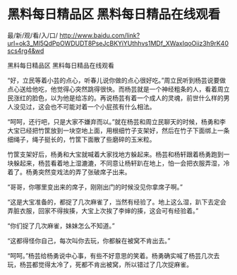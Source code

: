 # 黑料每日精品区 黑料每日精品在线观看

最/新/观/看/入/口/ http://www.baidu.com/link?url=ok3_Ml5QdPpOWDUDT8PseJcBKYiYUthhvs1MDf_XWaxIqoOiiz3h9rK40scs4rg4&wd


黑料每日精品区 黑料每日精品在线观看

“好，立民等着小芸的点心，听春儿说你做的点心很好吃。”周立民听到杨芸说要做点心送给他吃，他觉得心突然跳得很快。而杨芸就是一个神经粗条的人，看着周立民涨红的脸色，以为他是给冻的。再说杨芸有着一个成人的灵魂，前世什么样的男人没见过，这会也不可能对着一个小屁孩有什么相法。

“呵呵，还行吧，只是大家不嫌弃而以。”就在杨芸和周立民聊天的时候，杨勇和李大宝已经把竹筐放到一块空地上面，用根细竹子支架好，然后在竹子下面绑上一条细绳子，绳子挺长的，竹筐下面散了些磨碎的玉米粒。

竹筐支架好后，杨勇和大宝就喊着大家找地方躲起来。杨芸和杨轩跟着杨勇跑到一块躲起来，杨芸看着地上湿漉漉，不同意让杨轩趴在地上，怕一会把衣服弄湿，冷着了。杨勇突然变戏法的弄了张破席子出来。

“哥哥，你哪里变出来的席子，刚刚出门的时候没见你拿席子啊。”

“这是大宝准备的，都捉了几次麻雀了，当然有经验了。地上这么湿，趴下去定会弄脏衣服，回家不得挨揍，大宝上次挨了李婶的揍，这会可有经验着。”

“你们捉了几次麻雀，妹妹怎么不知道。”

“这都得怪你自己，每次叫你去玩，你都躲在被窝不肯出去。”

“呵呵。”杨芸给杨勇说中心事，有些不好意思的笑着。杨勇确实喊了杨芸几次去玩，杨芸都觉得太冷了，死都不肯出被窝，所以错过了几次捉麻雀。

